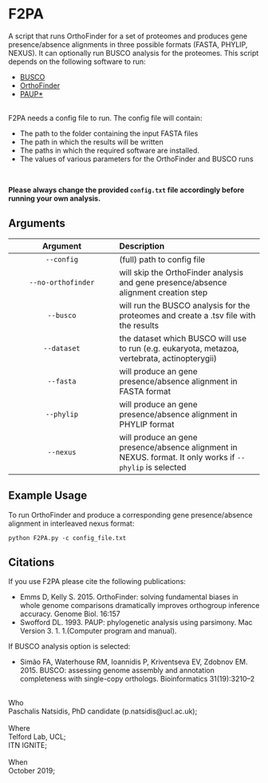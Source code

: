 # F2PA
A script that runs OrthoFinder for a set of proteomes and produces gene presence/absence alignments in three possible formats (FASTA, PHYLIP, NEXUS). It can optionally run BUSCO analysis for the proteomes.
This script depends on the following software to run: 

- [BUSCO](http://gitlab.com/ezlab/busco) 
- [OrthoFinder](https://github.com/davidemms/OrthoFinder) 
- [PAUP*](https://paup.phylosolutions.com/get-paup/) 
<br>
F2PA needs a config file to run. The config file will contain: 

- The path to the folder containing the input FASTA files 
- The path in which the results will be written
- The paths in which the required software are installed.
- The values of various parameters for the OrthoFinder and BUSCO runs
<br>

**Please always change the provided `config.txt` file accordingly before running your own analysis.**


## Arguments
&nbsp;&nbsp;&nbsp;&nbsp;&nbsp;&nbsp;&nbsp;&nbsp;&nbsp;&nbsp;&nbsp;&nbsp;&nbsp;&nbsp;Argument&nbsp;&nbsp;&nbsp;&nbsp;&nbsp;&nbsp;&nbsp;&nbsp;&nbsp;&nbsp;&nbsp;&nbsp;&nbsp;&nbsp;|  Description             
:--------------------------------------------:|:-----------------------
`--config` | (full) path to config file
`--no-orthofinder` | will skip the OrthoFinder analysis and gene presence/absence alignment creation step
`--busco` | will run the BUSCO analysis for the proteomes and create a .tsv file with the results
`--dataset` | the dataset which BUSCO will use to run (e.g. eukaryota, metazoa, vertebrata, actinopterygii)
`--fasta` | will produce an gene presence/absence alignment in FASTA format
`--phylip` | will produce an gene presence/absence alignment in PHYLIP format
`--nexus` | will produce an gene presence/absence alignment in NEXUS. format. It only works if `--phylip` is selected


## Example Usage

To run OrthoFinder and produce a corresponding gene presence/absence alignment in interleaved nexus format:

```
python F2PA.py -c config_file.txt 
```
 
## Citations

If you use F2PA please cite the following publications:

- Emms D, Kelly S. 2015. OrthoFinder: solving fundamental biases in whole genome comparisons dramatically improves orthogroup inference accuracy. Genome Biol. 16:157
- Swofford DL. 1993. PAUP: phylogenetic analysis using parsimony. Mac Version 3. 1. 1.(Computer program and manual).

If BUSCO analysis option is selected:
- Simão FA, Waterhouse RM, Ioannidis P, Kriventseva EV, Zdobnov EM. 2015. BUSCO: assessing genome assembly and annotation completeness with single-copy orthologs. Bioinformatics 31(19):3210–2

<br>
Who<br> 
 Paschalis Natsidis, PhD candidate (p.natsidis@ucl.ac.uk); <br>
<br>
Where<br>
 Telford Lab, UCL;<br>
 ITN IGNITE; 
<br>
<br>
When<br> 
 October 2019; 
